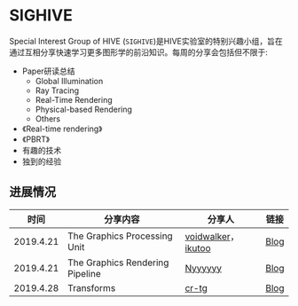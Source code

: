 # SIGHIVE

Special Interest Group of HIVE (`SIGHIVE`)是HIVE实验室的特别兴趣小组，旨在通过互相分享快速学习更多图形学的前沿知识。每周的分享会包括但不限于:

- Paper研读总结
  - Global Illumination
  - Ray Tracing
  - Real-Time Rendering
  - Physical-based Rendering
  - Others
- 《Real-time rendering》
- 《PBRT》
- 有趣的技术
- 独到的经验

## 进展情况

| 时间  | 分享内容  | 分享人 | 链接 |
|---|---|---|---|
| 2019.4.21  |  The Graphics Processing Unit | [voidwalker](https://github.com/xuechao-chen)，[ikutoo](https://github.com/ikutoo) |  [Blog](Blog/03%20The%20Graphics%20Processing%20Unit.md)  |
| 2019.4.21  |  The Graphics Rendering Pipeline | [Nyyyyyy](https://github.com/Nyyyyyy) |  [Blog](Blog/02%20The%20Graphics%20Rendering%20Pipeline.md)  |
| 2019.4.28 | Transforms | [cr-tg](https://github.com/cr-tg) | [Blog](Blog/04%20Transform.md) |
